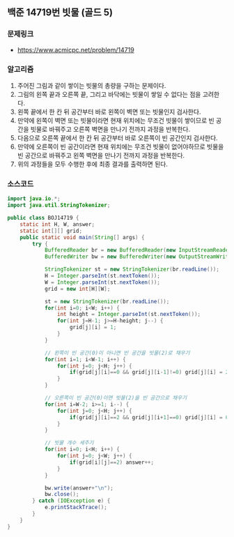 ## 백준 14719번 빗물 (골드 5)
### 문제링크
- https://www.acmicpc.net/problem/14719

### 알고리즘
1. 주어진 그림과 같이 쌓이는 빗물의 총량을 구하는 문제이다.
2. 그림의 왼쪽 끝과 오른쪽 끝, 그리고 바닥에는 빗물이 쌓일 수 없다는 점을 고려한다.
3. 왼쪽 끝에서 한 칸 뒤 공간부터 바로 왼쪽이 벽면 또는 빗물인지 검사한다.
4. 만약에 왼쪽이 벽면 또는 빗물이라면 현재 위치에는 무조건 빗물이 쌓이므로 빈 공간을 빗물로 바꿔주고 오른쪽 벽면을 만나기 전까지 과정을 반복한다.
5. 다음으로 오른쪽 끝에서 한 칸 뒤 공간부터 바로 오른쪽이 빈 공간인지 검사한다.
6. 만약에 오른쪽이 빈 공간이라면 현재 위치에는 무조건 빗물이 없어야하므로 빗물을 빈 공간으로 바꿔주고 왼쪽 벽면을 만나기 전까지 과정을 반복한다.
7. 위의 과정들을 모두 수행한 후에 최종 결과를 출력하면 된다.

### 소스코드
```java
import java.io.*;
import java.util.StringTokenizer;

public class BOJ14719 {
    static int H, W, answer;
    static int[][] grid;
    public static void main(String[] args) {
        try {
            BufferedReader br = new BufferedReader(new InputStreamReader(System.in));
            BufferedWriter bw = new BufferedWriter(new OutputStreamWriter(System.out));

            StringTokenizer st = new StringTokenizer(br.readLine());
            H = Integer.parseInt(st.nextToken());
            W = Integer.parseInt(st.nextToken());
            grid = new int[H][W];

            st = new StringTokenizer(br.readLine());
            for(int i=0; i<W; i++) {
                int height = Integer.parseInt(st.nextToken());
                for(int j=H-1; j>=H-height; j--) {
                    grid[j][i] = 1;
                }
            }

            // 왼쪽이 빈 공간(0)이 아니면 빈 공간을 빗물(2)로 채우기
            for(int i=1; i<W-1; i++) {
                for(int j=0; j<H; j++) {
                    if(grid[j][i]==0 && grid[j][i-1]!=0) grid[j][i] = 2;
                }
            }

            // 오른쪽이 빈 공간(0)이면 빗물(2)을 빈 공간으로 채우기
            for(int i=W-2; i>=1; i--) {
                for(int j=0; j<H; j++) {
                    if(grid[j][i]==2 && grid[j][i+1]==0) grid[j][i] = 0;
                }
            }

            // 빗물 개수 세주기
            for(int i=0; i<H; i++) {
                for(int j=0; j<W; j++) {
                    if(grid[i][j]==2) answer++;
                }
            }

            bw.write(answer+"\n");
            bw.close();
        } catch (IOException e) {
            e.printStackTrace();
        }
    }
}
```